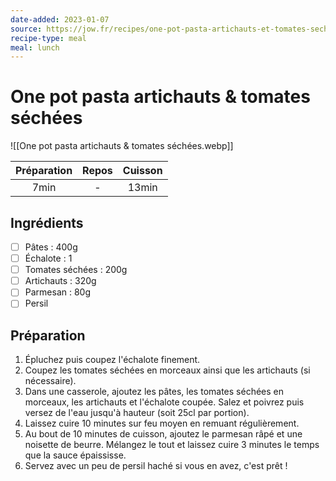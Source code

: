 ```yaml
---
date-added: 2023-01-07
source: https://jow.fr/recipes/one-pot-pasta-artichauts-et-tomates-sechees-8lowbg1v4jn4lds806ny
recipe-type: meal
meal: lunch
---
```


# One pot pasta artichauts & tomates séchées

![[One pot pasta artichauts & tomates séchées.webp]]

| Préparation | Repos | Cuisson |
|:-----------:|:-----:|:-------:|
|    7min     |   -   |  13min   |

## Ingrédients

- [ ] Pâtes : 400g
- [ ] Échalote : 1
- [ ] Tomates séchées : 200g
- [ ] Artichauts : 320g
- [ ] Parmesan : 80g
- [ ] Persil

## Préparation

1. Épluchez puis coupez l'échalote finement.
2. Coupez les tomates séchées en morceaux ainsi que les artichauts (si nécessaire).
3. Dans une casserole, ajoutez les pâtes, les tomates séchées en morceaux, les artichauts et l'échalote coupée. Salez et poivrez puis versez de l'eau jusqu'à hauteur (soit 25cl par portion).
4. Laissez cuire 10 minutes sur feu moyen en remuant régulièrement.
5. Au bout de 10 minutes de cuisson, ajoutez le parmesan râpé et une noisette de beurre. Mélangez le tout et laissez cuire 3 minutes le temps que la sauce épaississe.
6. Servez avec un peu de persil haché si vous en avez, c'est prêt !
